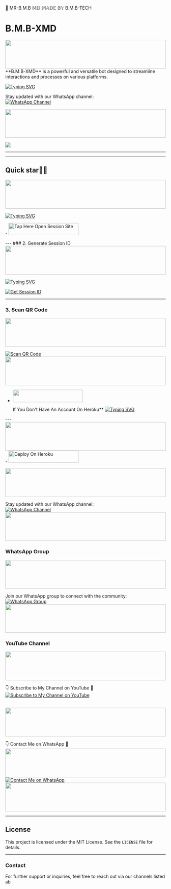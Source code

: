 
🙏 MR-B.M.B 𝕄𝔻 𝕄𝔸𝔻𝔼 𝔹𝕐 B.M.B-TECH
# B.M.B-XMD
</p>
 <img src="https://i.imgur.com/dBaSKWF.gif" height="90" width="100%">
**B.M.B-XMD** is a powerful and versatile bot designed to streamline interactions and processes on various platforms.

 [![Typing SVG](https://readme-typing-svg.herokuapp.com?font=Rockstar-ExtraBold&color=F01&lines=𓅓+𝐵.M.B+𝐼𝑆+𝑀𝑌+𝑂𝑊𝑁𝐸𝑅+𓅓)](https://git.io/typing-svg)

Stay updated with our WhatsApp channel:  
[![WhatsApp Channel](https://files.catbox.moe/lyd2y0.jpg)](https://whatsapp.com/channel/0029Vb04Mrx1Hspr17OD8x0p)



</p>
 <img src="https://i.imgur.com/dBaSKWF.gif" height="90" width="100%">

 <a href="https://github.com/DenverCoder1/readme-typing-svg"><img src="https://readme-typing-svg.herokuapp.com?font=Rockstar-ExtraBold&color=F33A6A&lines=𝐖𝐞𝐥𝐜𝐨𝐦𝐞+𝐓𝐨+𝙆𝙄𝙉𝙂╺+B.M.B+-+𝗕𝗢𝗧.;𝙿𝙾𝚆𝙴𝚁𝙳+𝙱𝚈:+𝐌𝐑+B.M.B+𝐓𝐄𝐀𝐌;ℂ𝕣𝕖𝕒𝕥𝕖𝕕+𝕓𝕪:+B.M.B.𝗧𝗘𝗖𝗛;𝐌𝐑:+☬𝔻𝔸ℝ𝕂༒B.M.B࿐;💕𝐩𝐨𝐰𝐞𝐫𝐟𝐮𝐥;😁𝐰𝐚+𝐛𝐨𝐭🌹.&heart;++;Self-taught+Back-Created+By,;Ibrahim+Adams+Am+The,;Best+Is+Bot+For+You+To,;Deploy..<3"></a>
 
---
---
## Quick star🌟🌟
<img src="https://i.imgur.com/dBaSKWF.gif" height="90" width="100%">

 [![Typing SVG](https://readme-typing-svg.herokuapp.com?font=Rockstar-ExtraBold&color=F01&lines=𝐶𝐿𝐼𝐶𝐾+𝑇𝑂+𝐹𝑂𝑅𝐾+𝑇𝐻𝐸+𝑅𝐸𝑃𝑂)](https://git.io/typing-svg)
</p>
- <a href="https://github.com/boniphace478/BONIPHACE-MD/fork"><img title="Tap Here Open Session Site" src="https://img.shields.io/badge/FORK THIS REPO-h?color=pink&style=for-the-badge&logo=msi" width="220" height="38.45"/></a></p>
---
### 2. Generate Session ID  
<img src="https://i.imgur.com/dBaSKWF.gif" height="90" width="100%">

[![Typing SVG](https://readme-typing-svg.herokuapp.com?font=Rockstar-ExtraBold&color=F01&lines=𝑇𝐻𝐼𝑆+𝐼𝑆+𝑆𝐸𝑆𝑆𝐼𝑂𝑁+𝑆𝐼𝑇𝐸+🌟)](https://git.io/typing-svg)

[![Get Session ID](https://img.shields.io/static/v1?label=Session%20ID&message=Generate&color=FF4500&style=for-the-badge&logo=firefox&logoColor=white)](https://bmb-tech-scan-e30bcb8bd096.herokuapp.com)

---
### 3. Scan QR Code  
<img src="https://i.imgur.com/dBaSKWF.gif" height="90" width="100%">

[![Scan QR Code](https://img.shields.io/badge/QR%20Code-Scan-orange?style=for-the-badge)](#)
<img src="https://i.imgur.com/dBaSKWF.gif" height="90" width="100%">
- <a align="center"><a href="https://signup.heroku.com">
 <img src="https://img.shields.io/badge/Create%20Account%20Now-pink?style=for-the-badge&logo=heroku" width="220" height="38.45"/></a></p>
 If You Don't Have An Account On Heroku**
 [![Typing SVG](https://readme-typing-svg.herokuapp.com?font=Rockstar-ExtraBold&color=F01&lines=𓆏+𝑆𝐴𝐹𝐸+𝑇𝑂+𝐻𝐸𝑅𝑂𝐾𝑈+𓆏)](https://git.io/typing-svg)
</p>---
<img src="https://i.imgur.com/dBaSKWF.gif" height="90" width="100%">
- <a href="https://dashboard.heroku.com/new?template=https://github.com/bmb-1/B.M.B_TZ.git"><img title="Deploy On Heroku" src="https://img.shields.io/badge/DEPLOY ON HEROKU-h?color=yellow&style=for-the-badge&logo=dragon" width="220" height="38.45"/></a></p>
<img src="https://i.imgur.com/dBaSKWF.gif" height="90" width="100%">

Stay updated with our WhatsApp channel:  
[![WhatsApp Channel](https://img.shields.io/badge/WhatsApp-Channel-green?style=for-the-badge)](https://whatsapp.com/channel/0029VawO6hgF6sn7k3SuVU3z)
<img src="https://i.imgur.com/dBaSKWF.gif" height="90" width="100%">

### WhatsApp Group
<img src="https://i.imgur.com/dBaSKWF.gif" height="90" width="100%">

Join our WhatsApp group to connect with the community:  
[![WhatsApp Group](https://img.shields.io/badge/Join%20WhatsApp-Group-teal?style=for-the-badge)](https://chat.whatsapp.com/GNP3fyNgBeOElKqQEsgcvo)
<img src="https://i.imgur.com/dBaSKWF.gif" height="90" width="100%">

### YouTube Channel
<img src="https://i.imgur.com/dBaSKWF.gif" height="90" width="100%">

👇 Subscribe to My Channel on YouTube 🤝 
[![Subscribe to My Channel on YouTube](https://img.shields.io/static/v1?label=Subscribe%20to%20My%20Channel&message=YouTube&color=FF0000&style=for-the-badge&logo=youtube&logoColor=white)](https://www.youtube.com/@HANSTZ-TECH)  

<br>

<img src="https://i.imgur.com/dBaSKWF.gif" height="90" width="100%">

👇 Contact Me on WhatsApp  🤝
<img src="https://i.imgur.com/dBaSKWF.gif" height="90" width="100%">
[![Contact Me on WhatsApp](https://img.shields.io/static/v1?label=Contact%20Me%20on%20WhatsApp&message=Message&color=25D366&style=for-the-badge&logo=whatsapp&logoColor=white)](https://wa.me/255741752020) 
<img src="https://i.imgur.com/dBaSKWF.gif" height="90" width="100%">


---

## License  
This project is licensed under the MIT License. See the `LICENSE` file for details.

---

### Contact  
For further support or inquiries, feel free to reach out via our channels listed ab
